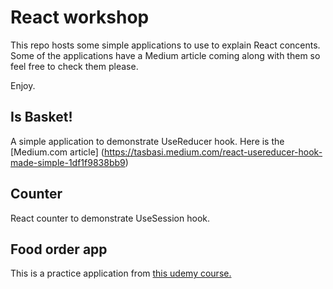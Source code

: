 # React workshop

This repo hosts some simple applications to use to explain React concents. Some of the applications have a Medium article coming along with them so feel free to check them please.

Enjoy.

## Is Basket!

A simple application to demonstrate UseReducer hook. Here is the [Medium.com article] (https://tasbasi.medium.com/react-usereducer-hook-made-simple-1df1f9838bb9)

## Counter

React counter to demonstrate UseSession hook.

## Food order app

This is a practice application from [this udemy course.](https://www.udemy.com/course/react-the-complete-guide-incl-redux)
